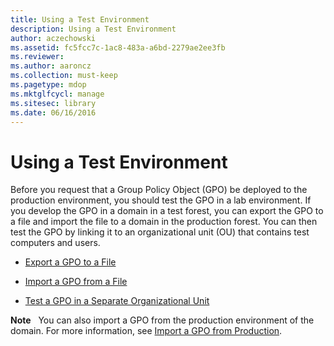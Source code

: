 ```yaml
---
title: Using a Test Environment
description: Using a Test Environment
author: aczechowski
ms.assetid: fc5fcc7c-1ac8-483a-a6bd-2279ae2ee3fb
ms.reviewer:
ms.author: aaroncz
ms.collection: must-keep
ms.pagetype: mdop
ms.mktglfcycl: manage
ms.sitesec: library
ms.date: 06/16/2016
---
```



# Using a Test Environment


Before you request that a Group Policy Object (GPO) be deployed to the production environment, you should test the GPO in a lab environment. If you develop the GPO in a domain in a test forest, you can export the GPO to a file and import the file to a domain in the production forest. You can then test the GPO by linking it to an organizational unit (OU) that contains test computers and users.

-   [Export a GPO to a File](export-a-gpo-to-a-file.md)

-   [Import a GPO from a File](import-a-gpo-from-a-file-ed.md)

-   [Test a GPO in a Separate Organizational Unit](test-a-gpo-in-a-separate-organizational-unit-agpm40.md)

**Note**  
You can also import a GPO from the production environment of the domain. For more information, see [Import a GPO from Production](import-a-gpo-from-production-agpm40-ed.md).











